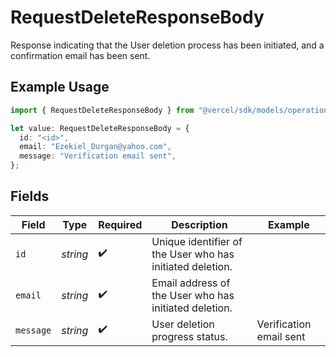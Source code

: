 # RequestDeleteResponseBody

Response indicating that the User deletion process has been initiated, and a confirmation email has been sent.

## Example Usage

```typescript
import { RequestDeleteResponseBody } from "@vercel/sdk/models/operations";

let value: RequestDeleteResponseBody = {
  id: "<id>",
  email: "Ezekiel_Durgan@yahoo.com",
  message: "Verification email sent",
};
```

## Fields

| Field                                                     | Type                                                      | Required                                                  | Description                                               | Example                                                   |
| --------------------------------------------------------- | --------------------------------------------------------- | --------------------------------------------------------- | --------------------------------------------------------- | --------------------------------------------------------- |
| `id`                                                      | *string*                                                  | :heavy_check_mark:                                        | Unique identifier of the User who has initiated deletion. |                                                           |
| `email`                                                   | *string*                                                  | :heavy_check_mark:                                        | Email address of the User who has initiated deletion.     |                                                           |
| `message`                                                 | *string*                                                  | :heavy_check_mark:                                        | User deletion progress status.                            | Verification email sent                                   |